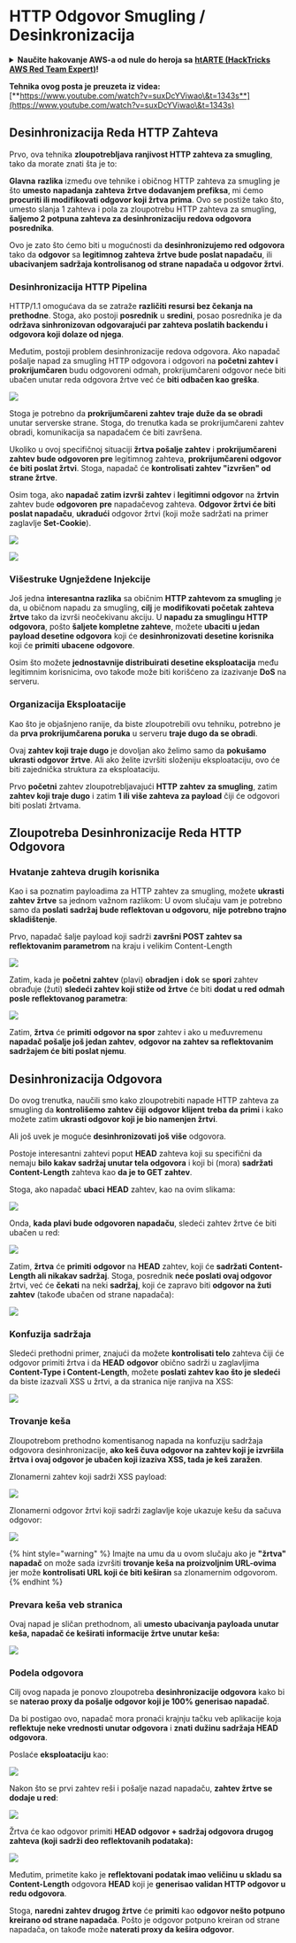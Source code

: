 # HTTP Odgovor Smugling / Desinkronizacija

<details>

<summary><strong>Naučite hakovanje AWS-a od nule do heroja sa</strong> <a href="https://training.hacktricks.xyz/courses/arte"><strong>htARTE (HackTricks AWS Red Team Expert)</strong></a><strong>!</strong></summary>

Drugi načini podrške HackTricks-u:

* Ako želite da vidite svoju **kompaniju reklamiranu na HackTricks-u** ili **preuzmete HackTricks u PDF formatu** Proverite [**PLANOVE ZA PRETPLATU**](https://github.com/sponsors/carlospolop)!
* Nabavite [**zvanični PEASS & HackTricks swag**](https://peass.creator-spring.com)
* Otkrijte [**The PEASS Family**](https://opensea.io/collection/the-peass-family), našu kolekciju ekskluzivnih [**NFT-ova**](https://opensea.io/collection/the-peass-family)
* **Pridružite se** 💬 [**Discord grupi**](https://discord.gg/hRep4RUj7f) ili [**telegram grupi**](https://t.me/peass) ili **pratite** nas na **Twitteru** 🐦 [**@carlospolopm**](https://twitter.com/hacktricks\_live)**.**
* **Podelite svoje hakovanje trikove slanjem PR-ova na** [**HackTricks**](https://github.com/carlospolop/hacktricks) i [**HackTricks Cloud**](https://github.com/carlospolop/hacktricks-cloud) github repozitorijume.

</details>

**Tehnika ovog posta je preuzeta iz videa:** [**https://www.youtube.com/watch?v=suxDcYViwao\&t=1343s**](https://www.youtube.com/watch?v=suxDcYViwao\&t=1343s)

## Desinhronizacija Reda HTTP Zahteva

Prvo, ova tehnika **zloupotrebljava ranjivost HTTP zahteva za smugling**, tako da morate znati šta je to:

**Glavna** **razlika** između ove tehnike i običnog HTTP zahteva za smugling je što **umesto** **napadanja** **zahteva** **žrtve dodavanjem prefiksa**, mi ćemo **procuriti ili modifikovati odgovor koji žrtva prima**. Ovo se postiže tako što, umesto slanja 1 zahteva i pola za zloupotrebu HTTP zahteva za smugling, **šaljemo 2 potpuna zahteva za desinhronizaciju redova odgovora posrednika**.

Ovo je zato što ćemo biti u mogućnosti da **desinhronizujemo red odgovora** tako da **odgovor** sa **legitimnog zahteva** **žrtve bude poslat napadaču**, ili **ubacivanjem sadržaja kontrolisanog od strane napadača u odgovor žrtvi**.

### Desinhronizacija HTTP Pipelina

HTTP/1.1 omogućava da se zatraže **različiti resursi bez čekanja na prethodne**. Stoga, ako postoji **posrednik** u **sredini**, posao posrednika je da **održava sinhronizovan odgovarajući par zahteva poslatih backendu i odgovora koji dolaze od njega**.

Međutim, postoji problem desinhronizacije redova odgovora. Ako napadač pošalje napad za smugling HTTP odgovora i odgovori na **početni zahtev i prokrijumčaren** budu odgovoreni odmah, prokrijumčareni odgovor neće biti ubačen unutar reda odgovora žrtve već će **biti odbačen kao greška**.

![](<../.gitbook/assets/image (633).png>)

Stoga je potrebno da **prokrijumčareni zahtev** **traje duže da se obradi** unutar serverske strane. Stoga, do trenutka kada se prokrijumčareni zahtev obradi, komunikacija sa napadačem će biti završena.

Ukoliko u ovoj specifičnoj situaciji **žrtva pošalje zahtev** i **prokrijumčareni zahtev bude odgovoren pre** legitimnog zahteva, **prokrijumčareni odgovor će biti poslat žrtvi**. Stoga, napadač će **kontrolisati zahtev "izvršen" od strane žrtve**.

Osim toga, ako **napadač zatim izvrši zahtev** i **legitimni odgovor** na **žrtvin** zahtev bude **odgovoren** **pre** napadačevog zahteva. **Odgovor žrtvi će biti poslat napadaču**, **ukradući** odgovor žrtvi (koji može sadržati na primer zaglavlje **Set-Cookie**).

![](<../.gitbook/assets/image (1020).png>)

![](<../.gitbook/assets/image (719).png>)

### Višestruke Ugnježdene Injekcije

Još jedna **interesantna razlika** sa običnim **HTTP zahtevom za smugling** je da, u običnom napadu za smugling, **cilj** je **modifikovati početak zahteva žrtve** tako da izvrši neočekivanu akciju. U **napadu za smuglingu HTTP odgovora**, pošto **šaljete kompletne zahteve**, možete **ubaciti u jedan payload desetine odgovora** koji će **desinhronizovati desetine korisnika** koji će **primiti** **ubacene** **odgovore**.

Osim što možete **jednostavnije distribuirati desetine eksploatacija** među legitimnim korisnicima, ovo takođe može biti korišćeno za izazivanje **DoS** na serveru.

### Organizacija Eksploatacije

Kao što je objašnjeno ranije, da biste zloupotrebili ovu tehniku, potrebno je da **prva prokrijumčarena poruka** u serveru **traje dugo da se obradi**.

Ovaj **zahtev koji traje dugo** je dovoljan ako želimo samo da **pokušamo ukrasti odgovor žrtve**. Ali ako želite izvršiti složeniju eksploataciju, ovo će biti zajednička struktura za eksploataciju.

Prvo **početni** zahtev zloupotrebljavajući **HTTP** **zahtev** **za smugling**, zatim **zahtev koji traje dugo** i zatim **1 ili više zahteva za payload** čiji će odgovori biti poslati žrtvama.

## Zloupotreba Desinhronizacije Reda HTTP Odgovora

### Hvatanje zahteva drugih korisnika <a href="#capturing-other-users-requests" id="capturing-other-users-requests"></a>

Kao i sa poznatim payloadima za HTTP zahtev za smugling, možete **ukrasti zahtev žrtve** sa jednom važnom razlikom: U ovom slučaju vam je potrebno samo da **poslati sadržaj bude reflektovan u odgovoru**, **nije potrebno trajno skladištenje**.

Prvo, napadač šalje payload koji sadrži **završni POST zahtev sa reflektovanim parametrom** na kraju i velikim Content-Length

![](<../.gitbook/assets/image (1053).png>)

Zatim, kada je **početni zahtev** (plavi) **obradjen** i **dok** se **spori** zahtev obrađuje (žuti) **sledeći zahtev koji stiže od žrtve** će biti **dodat u red odmah posle reflektovanog parametra**:

![](<../.gitbook/assets/image (794).png>)

Zatim, **žrtva** će **primiti** **odgovor na spor** zahtev i ako u međuvremenu **napadač pošalje još jedan zahtev**, **odgovor na zahtev sa reflektovanim sadržajem će biti poslat njemu**.

## Desinhronizacija Odgovora

Do ovog trenutka, naučili smo kako zloupotrebiti napade HTTP zahteva za smugling da **kontrolišemo** **zahtev** **čiji** **odgovor** **klijent** **treba da** **primi** i kako možete zatim **ukrasti odgovor koji je bio namenjen žrtvi**.

Ali još uvek je moguće **desinhronizovati još više** odgovora.

Postoje interesantni zahtevi poput **HEAD** zahteva koji su specifični da nemaju **bilo kakav sadržaj unutar tela odgovora** i koji bi (mora) **sadržati Content-Length** zahteva kao **da je to GET zahtev**.

Stoga, ako napadač **ubaci** **HEAD** zahtev, kao na ovim slikama:

![](<../.gitbook/assets/image (1107).png>)

Onda, **kada plavi bude odgovoren napadaču**, sledeći zahtev žrtve će biti ubačen u red:

![](<../.gitbook/assets/image (999).png>)

Zatim, **žrtva** će **primiti** **odgovor** na **HEAD** zahtev, koji će **sadržati Content-Length ali nikakav sadržaj**. Stoga, posrednik **neće poslati ovaj odgovor** žrtvi, već će **čekati** na neki **sadržaj**, koji će zapravo biti **odgovor na žuti zahtev** (takođe ubačen od strane napadača):

![](<../.gitbook/assets/image (735).png>)
### Konfuzija sadržaja

Sledeći prethodni primer, znajući da možete **kontrolisati telo** zahteva čiji će odgovor primiti žrtva i da **HEAD** **odgovor** obično sadrži u zaglavljima **Content-Type i Content-Length**, možete **poslati zahtev kao što je sledeći** da biste izazvali XSS u žrtvi, a da stranica nije ranjiva na XSS:

![](<../.gitbook/assets/image (688).png>)

### Trovanje keša

Zloupotrebom prethodno komentisanog napada na konfuziju sadržaja odgovora desinhronizacije, **ako keš čuva odgovor na zahtev koji je izvršila žrtva i ovaj odgovor je ubačen koji izaziva XSS, tada je keš zaražen**.

Zlonamerni zahtev koji sadrži XSS payload:

![](<../.gitbook/assets/image (614).png>)

Zlonamerni odgovor žrtvi koji sadrži zaglavlje koje ukazuje kešu da sačuva odgovor:

![](<../.gitbook/assets/image (566).png>)

{% hint style="warning" %}
Imajte na umu da u ovom slučaju ako je **"žrtva" napadač** on može sada izvršiti **trovanje keša na proizvoljnim URL-ovima** jer može **kontrolisati URL koji će biti keširan** sa zlonamernim odgovorom.
{% endhint %}

### Prevara keša veb stranica

Ovaj napad je sličan prethodnom, ali **umesto ubacivanja payloada unutar keša, napadač će keširati informacije žrtve unutar keša:**

![](<../.gitbook/assets/image (991).png>)

### Podela odgovora

Cilj ovog napada je ponovo zloupotreba **desinhronizacije odgovora** kako bi se **naterao proxy da pošalje odgovor koji je 100% generisao napadač**.

Da bi postigao ovo, napadač mora pronaći krajnju tačku veb aplikacije koja **reflektuje neke vrednosti unutar odgovora** i **znati dužinu sadržaja HEAD odgovora**.

Poslaće **eksploataciju** kao:

![](<../.gitbook/assets/image (911).png>)

Nakon što se prvi zahtev reši i pošalje nazad napadaču, **zahtev žrtve se dodaje u red**:

![](<../.gitbook/assets/image (737).png>)

Žrtva će kao odgovor primiti **HEAD odgovor + sadržaj odgovora drugog zahteva (koji sadrži deo reflektovanih podataka):**

![](<../.gitbook/assets/image (356).png>)

Međutim, primetite kako je **reflektovani podatak imao veličinu u skladu sa Content-Length** odgovora **HEAD** koji je **generisao validan HTTP odgovor u redu odgovora**.

Stoga, **naredni zahtev drugog žrtve** će **primiti** kao **odgovor nešto potpuno kreirano od strane napadača**. Pošto je odgovor potpuno kreiran od strane napadača, on takođe može **naterati proxy da kešira odgovor**.
